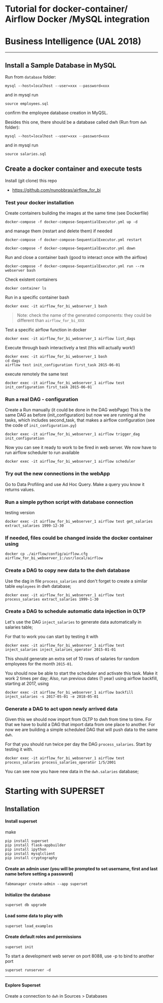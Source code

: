 # Tutorial for docker-container/ Airflow Docker /MySQL integration
# Business Intelligence (UAL 2018)

----

## Install a Sample Database in MySQL 

Run from `database` folder:

```
mysql --host=localhost --user=xxx --password=xxx 
```

and in mysql run

```
source employees.sql
```


confirm the employee database creation in MyQSL.

Besides this one, there should be a database called dwh (Run from  `dwh` folder):

```
mysql --host=localhost --user=xxx --password=xxx 
```

and in mysql run

```
source salaries.sql
```



## Create a docker container and execute tests

Install (git clone) this repo

- https://github.com/nunobbras/airflow_for_bi


### Test your docker installation 


Create containers building the images at the same time (see Dockerfile) 

```
docker-compose -f docker-compose-SequentialExecutor.yml up -d
```

and manage them (restart and delete them) if needed

```
docker-compose -f docker-compose-SequentialExecutor.yml restart

docker-compose -f docker-compose-SequentialExecutor.yml down

```


Run and close a container bash (good to interact once with the airflow)

```
docker-compose -f docker-compose-SequentialExecutor.yml run --rm webserver bash
```

Check existent containers

```
docker container ls
```

Run in a specific container bash

```
docker exec -it airflow_for_bi_webserver_1 bash
```
> Note: check the name of the generated components: they could be different than `airflow_for_bi_XXX`


Test a specific airflow function in docker

```
docker exec -it airflow_for_bi_webserver_1 airflow list_dags
```


Execute through bash interactively a test (this will actually work!)

```
docker exec -it airflow_for_bi_webserver_1 bash
cd dags
airflow test init_configuration first_task 2015-06-01

```

execute remotely the same test

```
docker exec -it airflow_for_bi_webserver_1 airflow test init_configuration first_task 2015-06-01
```


### Run a real DAG - configuration

Create a Run manually (it could be done in the DAG webPage)
This is the same DAG as before (init_configuration) but now we are running al the tasks, which includes second_task, that makes a airflow configuration (see the code of `init_configuration.py`)

```
docker exec -it airflow_for_bi_webserver_1 airflow trigger_dag init_configuration
```

Now you can see it ready to work to be fired in web server. We now have to run airflow scheduler to run available 

```
docker exec -it airflow_for_bi_webserver_1 airflow scheduler
```


### Try out the new connections in the webApp

Go to Data Profiling and use Ad Hoc Query. Make a query you know it returns values.

### Run a simple python script with database connection

testing version

```
docker exec -it airflow_for_bi_webserver_1 airflow test get_salaries extract_salaries 1999-12-30
```

### If needed, files could be changed inside the docker container using

```
docker cp ./airflow/config/airflow.cfg airflow_for_bi_webserver_1:/usr/local/airflow
```

### Create a DAG to copy new data to the dwh database

Use the dag in file `process_salaries` and don't forget to create a similar table `employees` in dwh database; 

```
docker exec -it airflow_for_bi_webserver_1 airflow test process_salaries extract_salaries 1999-1-30
```


### Create a DAG to schedule automatic data injection in OLTP 

Let's use the DAG `inject_salaries` to generate data automatically in salaries table;

For that to work you can start by testing it with 

```
docker exec -it airflow_for_bi_webserver_1 airflow test inject_salaries inject_salaries_operator 2015-01-01
```

This should generate an extra set of 10 rows of salaries for random employees for the month `2015-01`.

You should now be able to start the scheduler and activate this task. Make it work 2 times per day; 
Also, run previous dates (1 year) using airflow backfill, starting at 2017, using 

```
docker exec -it airflow_for_bi_webserver_1 airflow backfill inject_salaries -s 2017-05-01 -e 2018-05-01
```



### Generate a DAG to act upon newly arrived data

Given this we should now import from OLTP to dwh from time to time. For that we have to build a DAG that import data from one place to another. For now we are building a simple scheduled DAG that will push data to the same `dwh`. 

For that you should run twice per day the DAG `process_salaries`. Start by testing it with.

```
docker exec -it airflow_for_bi_webserver_1 airflow test process_salaries process_salaries_operator 1/5/2001
```

You can see now you have new data in the `dwh.salaries` database;


# Starting with SUPERSET

## Installation

#### Install superset

make

```
pip install superset
pip install flask-appbuilder
pip install ipython
pip install mysqlclient
pip install cryptography
```

#### Create an admin user (you will be prompted to set username, first and last name before setting a password)
```
fabmanager create-admin --app superset
```

#### Initialize the database
```
superset db upgrade
```

#### Load some data to play with
```
superset load_examples
```

#### Create default roles and permissions
```
superset init
```

To start a development web server on port 8088, use -p to bind to another port

```
superset runserver -d
```



----

#### Explore Superset

Create a connection to `dwh` in Sources > Databases





















